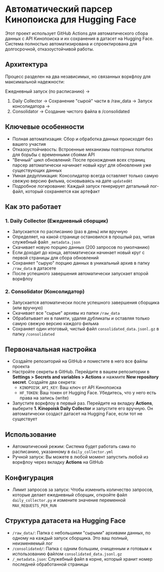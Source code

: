 # Автоматический парсер Кинопоиска для Hugging Face

Этот проект использует GitHub Actions для автоматического сбора данных с API Кинопоиска и их сохранения в датасет на Hugging Face. Система полностью автоматизирована и спроектирована для долгосрочной, отказоустойчивой работы.

## Архитектура

Процесс разделен на два независимых, но связанных воркфлоу для максимальной надежности:

Ежедневный запуск (по расписанию) ->  
1. Daily Collector -> Сохранение "сырой" части в /raw_data -> Запуск консолидатора ->  
2. Consolidator -> Создание чистого файла в /consolidated

## Ключевые особенности

* Полная автоматизация: Сбор и обработка данных происходят без вашего участия
* Отказоустойчивость: Встроенные механизмы повторных попыток для борьбы с временными сбоями API
* "Вечный" цикл обновлений: После прохождения всех страниц парсер автоматически начинает новый круг для обновления уже существующих данных
* Умная дедупликация: Консолидатор всегда оставляет только самую свежую версию фильма, основываясь на дате `updatedAt`
* Подробное логирование: Каждый запуск генерирует детальный лог-файл, который сохраняется как артефакт

## Как это работает

### 1. Daily Collector (Ежедневный сборщик)
* Запускается по расписанию (раз в день) или вручную
* Определяет, на какой странице остановился в прошлый раз, читая служебный файл `_metadata.json`
* Скачивает новую порцию данных (200 запросов по умолчанию)
* Если доходит до конца, автоматически начинает новый круг с первой страницы для сбора обновлений
* Сохраняет "сырую" порцию данных в уникальный архив в папку `/raw_data` в датасете
* После успешного завершения автоматически запускает второй воркфлоу

### 2. Consolidator (Консолидатор)
* Запускается автоматически после успешного завершения сборщика (или вручную)
* Скачивает все "сырые" архивы из папки `/raw_data`
* Обрабатывает их в памяти, удаляя дубликаты и оставляя только самую свежую версию каждого фильма
* Сохраняет один итоговый, чистый файл `consolidated_data.jsonl.gz` в папку `/consolidated`

## Первоначальная настройка
* Создайте репозиторий на GitHub и поместите в него все файлы проекта
* Настройте секреты в GitHub. Перейдите в вашем репозитории в **Settings > Secrets and variables > Actions** и нажмите **New repository secret**. Создайте два секрета:
  * `KINOPOISK_API_KEY`: Ваш ключ от API Кинопоиска
  * `HF_TOKEN`: Ваш токен от Hugging Face. Убедитесь, что у него есть права на запись (write)
* Запустите воркфлоу в первый раз. Перейдите на вкладку **Actions**, выберите **1. Kinopoisk Daily Collector** и запустите его вручную. Он автоматически создаст датасет на Hugging Face, если тот не существует

## Использование
* Автоматический режим: Система будет работать сама по расписанию, указанному в `daily_collector.yml`
* Ручной запуск: Вы можете в любой момент запустить любой из воркфлоу через вкладку **Actions** на GitHub

## Конфигурация
* Лимит запросов за запуск: Чтобы изменить количество запросов, которые делает ежедневный сборщик, откройте файл `daily_collector.py` и измените значение переменной `MAX_REQUESTS_PER_RUN`

## Структура датасета на Hugging Face
* `/raw_data/`: Папка с небольшими "сырыми" архивами данных, по одному на каждый запуск сборщика. Это ваш полный, неизменяемый лог
* `/consolidated/`: Папка с одним большим, очищенным и готовым к использованию файлом `consolidated_data.jsonl.gz`
* `/_metadata.json`: Служебный файл в корне, который хранит номер последней обработанной страницы   
